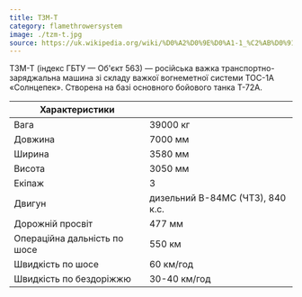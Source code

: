 ```yaml
---
title: ТЗМ-Т
category: flamethrowersystem
image: ./tzm-t.jpg
source: https://uk.wikipedia.org/wiki/%D0%A2%D0%9E%D0%A1-1_%C2%AB%D0%91%D1%83%D1%80%D0%B0%D1%82%D1%96%D0%BD%D0%BE%C2%BB
---
```


ТЗМ-Т (індекс ГБТУ — Об'єкт 563) — російська важка транспортно-заряджальна машина зі складу важкої вогнеметної системи ТОС-1А «Солнцепек». Створена на базі основного бойового танка Т-72А.

| Характеристики               |                                  |
| ---------------------------- | -------------------------------- |
| Вага                         | 39000 кг                         |
| Довжина                      | 7000 мм                          |
| Ширина                       | 3580 мм                          |
| Висота                       | 3050 мм                          |
| Екіпаж                       | 3                                |
| Двигун                       | дизельний В-84МС (ЧТЗ), 840 к.с. |
| Дорожній просвіт             | 477 мм                           |
| Операційна дальність по шосе | 550 км                           |
| Швидкість по шосе            | 60 км/год                        |
| Швидкість по бездоріжжю      | 30-40 км/год                     |
